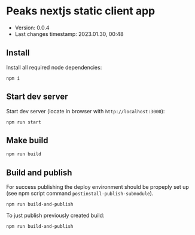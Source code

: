 <!--
@changed 2023.01.26, 19:27
-->

# Peaks nextjs static client app

- Version: 0.0.4
- Last changes timestamp: 2023.01.30, 00:48

## Install

Install all required node dependencies:

```
npm i
```

## Start dev server

Start dev server (locate in browser with `http://localhost:3000`):

```
npm run start
```

## Make build

```
npm run build
```

## Build and publish

For success publishing the deploy environment should be propeply set up (see
npm script command `postinstall-publish-submodule`).

```
npm run build-and-publish
```

To just publish previously created build:

```
npm run build-and-publish
```
